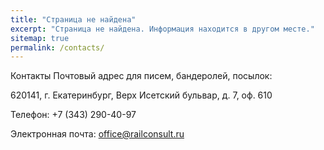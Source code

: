 ```yaml
---
title: "Страница не найдена"
excerpt: "Страница не найдена. Информация находится в другом месте."
sitemap: true
permalink: /contacts/
---
```



Контакты
Почтовый адрес для писем, бандеролей, посылок:

620141, г. Екатеринбург, Верх Исетский бульвар, д. 7, оф. 610



Телефон: +7 (343) 290-40-97



Электронная почта: office@railconsult.ru
